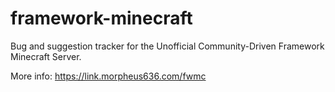 # framework-minecraft
Bug and suggestion tracker for the Unofficial Community-Driven Framework Minecraft Server.

More info: https://link.morpheus636.com/fwmc
